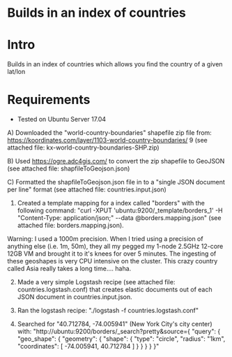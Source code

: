 # Builds in an index of countries

Intro
=========

Builds in an index of countries which allows you find the country of a given lat/lon

Requirements
=========

* Tested on Ubuntu Server 17.04

A) Downloaded the "world-country-boundaries" shapefile zip file from: https://koordinates.com/layer/1103-world-country-boundaries/ 9 (see attached file: kx-world-country-boundaries-SHP.zip)

B) Used https://ogre.adc4gis.com/ to convert the zip shapefile to GeoJSON (see attached file: shapfileToGeojson.json)

C) Formatted the shapfileToGeojson.json file in to a "single JSON document per line" format (see attached file: countries.input.json)

1) Created a template mapping for a index called "borders" with the following command: "curl -XPUT 'ubuntu:9200/_template/borders_1' -H "Content-Type: application/json;" --data @borders.mapping.json" (see attached file: borders.mapping.json). 

Warning: I used a 1000m precision. When I tried using a precision of anything else (i.e. 1m, 50m), they all my pegged my 1-node 2.5GHz 12-core 12GB VM  and brought it to it's knees for over 5 minutes. The ingesting of these geoshapes is very CPU intensive on the cluster. This crazy country called Asia really takes a long time.... haha.

2) Made a very simple Logstash recipe (see attached file: countries.logstash.conf) that creates elastic documents out of each JSON document in countries.input.json.

3) Ran the logstash recipe: "./logstash -f countries.logstash.conf"

4) Searched for "40.712784, -74.005941" (New York City's city center) with: "http://ubuntu:9200/borders/_search?pretty&source={ "query": { "geo_shape": { "geometry": { "shape": { "type": "circle", "radius": "1km", "coordinates": [ -74.005941, 40.712784 ] } } } } }"

